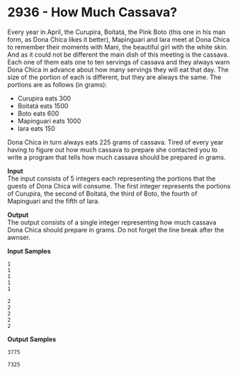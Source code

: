 # 2936 - How Much Cassava?

Every year in April, the Curupira, Boitatá, the Pink Boto (this one in his man form, as Dona Chica likes it better), Mapinguari and Iara meet at Dona Chica to remember their moments with Mani, the beautiful girl with the white skin. And as it could not be different the main dish of this meeting is the cassava. Each one of them eats one to ten servings of cassava and they always warn Dona Chica in advance about how many servings they will eat that day. The size of the portion of each is different, but they are always the same. The portions are as follows (in grams):

- Curupira eats 300
- Boitatá eats 1500
- Boto eats 600
- Mapinguari eats 1000
- Iara eats 150

Dona Chica in turn always eats 225 grams of cassava. Tired of every year having to figure out how much cassava to prepare she contacted you to write a program that tells how much cassava should be prepared in grams.

**Input**<br>
The input consists of 5 integers each representing the portions that the guests of Dona Chica will consume. The first integer represents the portions of Curupira, the second of Boitatá, the third of Boto, the fourth of Mapinguari and the fifth of Iara.

**Output**<br>
The output consists of a single integer representing how much cassava Dona Chica should prepare in grams. Do not forget the line break after the awnser.

**Input Samples**
````
1
1
1
1
1
````
````
2
2
2
2
2
````

**Output Samples**
````
3775
````          
````
7325
````